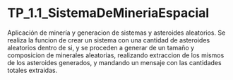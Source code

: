 # TP_1.1_SistemaDeMineriaEspacial
Aplicación de minería y generacion de sistemas y asteroides aleatorios.
Se realiza la funcion de crear un sistema con una cantidad de asteroides aleatorios dentro de si, y se proceden a generar de un tamaño y composicion de minerales aleatorias,
realizando extraccion de los mismos de los asteroides generados, y mandando un mensaje con las cantidades totales extraidas.
